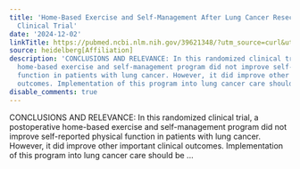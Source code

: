 ```yaml
---
title: 'Home-Based Exercise and Self-Management After Lung Cancer Resection: A Randomized
  Clinical Trial'
date: '2024-12-02'
linkTitle: https://pubmed.ncbi.nlm.nih.gov/39621348/?utm_source=curl&utm_medium=rss&utm_campaign=pubmed-2&utm_content=1FakS-2QOkCT8HsMOQP1bCRQ4YzyumYOmxmF0moLsQ3dFB1E9V&fc=20220326224207&ff=20241202180341&v=2.18.0.post9+e462414
source: heidelberg[Affiliation]
description: 'CONCLUSIONS AND RELEVANCE: In this randomized clinical trial, a postoperative
  home-based exercise and self-management program did not improve self-reported physical
  function in patients with lung cancer. However, it did improve other important clinical
  outcomes. Implementation of this program into lung cancer care should be ...'
disable_comments: true
---
```

CONCLUSIONS AND RELEVANCE: In this randomized clinical trial, a postoperative home-based exercise and self-management program did not improve self-reported physical function in patients with lung cancer. However, it did improve other important clinical outcomes. Implementation of this program into lung cancer care should be ...